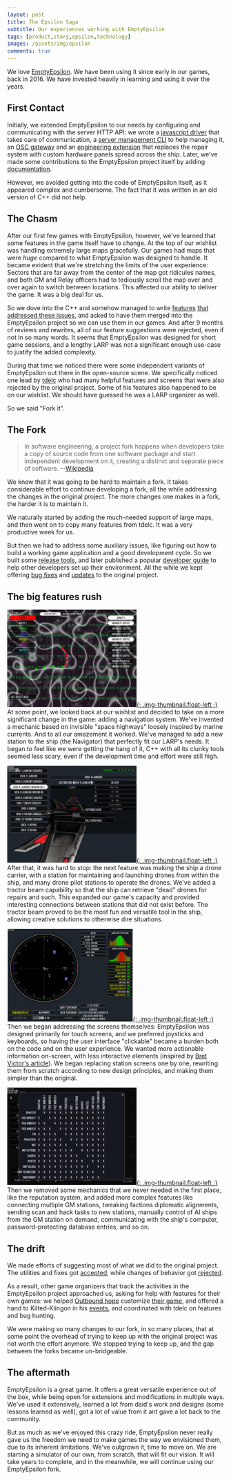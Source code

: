 ```yaml
---
layout: post
title: The Epsilon Saga
subtitle: Our experiences working with EmptyEpsilon
tags: [product,story,epsilon,technology]
images: /assets/img/epsilon
comments: true
---
```

We love [EmptyEpsilon](https://daid.github.io/EmptyEpsilon/). We have been using it since early in our games, back in 2016. We have invested heavily in learning and using it over the years.

## First Contact
Initially, we extended EmptyEpsilon to our needs by configuring and communicating with the server HTTP API: we wrote a [javascript driver](https://github.com/CommaSword/empty-epsilon-js) that takes care of communication, a [server management CLI](https://github.com/CommaSword/eetools) to help managing it, an [OSC gateway](https://github.com/CommaSword/open-epsilon) and an [engineering extension](https://github.com/CommaSword/Daedalus) that replaces the repair system with custom hardware panels spread across the ship. Later, we've made some contributions to the EmptyEpsilon project itself by adding [documentation](https://github.com/daid/EmptyEpsilon/wiki/Automatic-(re)-connection-of-stations).

However, we avoided getting into the code of EmptyEpsilon itself, as it appeared complex and cumbersome. The fact that it was written in an old version of C++ did not help.

## The Chasm
After our first few games with EmptyEpsilon, however, we've learned that some features in the game itself have to change. At the top of our wishlist was handling extremely large maps gracefully. Our games had maps that were *huge* compared to what EmptyEpsilon was designed to handle. It became evident that we're stretching the limits of the user experience: Sectors that are far away from the center of the map got ridicules names, and both GM and Relay officers had to tediously scroll the map over and over again to switch between locations. This affected our ability to deliver the game. It was a big deal for us.

So we dove into the C++ and somehow managed to write [features](https://github.com/daid/EmptyEpsilon/pull/511) [that](https://github.com/daid/EmptyEpsilon/pull/512) [addressed these issues](https://github.com/daid/EmptyEpsilon/pull/518), and asked to have them merged into the EmptyEpsilon project so we can use them in our games. And after 9 months of reviews and rewrites, all of our feature suggestions were rejected, even if not in so many words. It seems that EmptyEpsilon was designed for short game sessions, and a lengthy LARP was not a significant enough use-case to justify the added complexity.

During that time we noticed there were some independent variants of EmptyEpsilon out there in the open-source scene. We specifically noticed one lead by [tdelc](https://github.com/tdelc/EmptyEpsilon) who had many helpful features and screens that were also rejected by the original project. Some of his features also happened to be on our wishlist. We should have guessed he was a LARP organizer as well.

So we said "Fork it".

## The Fork
> In software engineering, a project fork happens when developers take a copy of source code from one software package and start independent development on it, creating a distinct and separate piece of software. 
--[Wikipedia](https://en.wikipedia.org/wiki/Fork_(software_development))

We knew that it was going to be hard to maintain a fork. It takes considerable effort to continue developing a fork, all the while addressing the changes in the original project. The more changes one makes in a fork, the harder it is to maintain it.

We naturally started by adding the much-needed support of large maps, and then went on to copy many features from tdelc. It was a very productive week for us.

But then we had to address some auxiliary issues, like figuring out how to build a working game application and a good development cycle.
So we built some [release tools](https://github.com/amir-arad/EmptyEpsilon-build-scripts), and later published a popular [developer guide](https://gist.github.com/amir-arad/169993b47e97034277e0e5dfe18b1397) to help other developers set up their environment. All the while we kept offering [bug fixes](https://github.com/daid/EmptyEpsilon/pull/557) and [updates](https://github.com/daid/EmptyEpsilon/pull/591) to the original project.

## The big features rush
[![navigation](/assets/img/epsilon/epsilon_screen_navigation_small.png){: .img-thumbnail.float-left :}](/assets/img/epsilon/epsilon_screen_navigation.png)
At some point, we looked back at our wishlist and decided to take on a more significant change in the game: adding a navigation system. We've invented a mechanic based on invisible "space highways" loosely inspired by marine currents. And to all our amazement it worked. We've managed to add a new station to the ship (the Navigator) that perfectly fit our LARP's needs. It began to feel like we were getting the hang of it, C++ with all its clunky tools seemed less scary, even if the development time and effort were still high.

[![docks](/assets/img/epsilon/epsilon_screen_docks_small.png){: .img-thumbnail.float-left :}](/assets/img/epsilon/epsilon_screen_docks.png)
After that, it was hard to stop: the next feature was making the ship a drone carrier, with a station for maintaining and launching drones from within the ship, and many drone pilot stations to operate the drones. We've added a tractor beam capability so that the ship can retrieve "dead" drones for repairs and such. This expanded our game's capacity and provided interesting connections between stations that did not exist before. The tractor beam proved to be the most fun and versatile tool in the ship, allowing creative solutions to otherwise dire situations. 

[![science](/assets/img/epsilon/epsilon_screen_science_small.png){: .img-thumbnail.float-left :}](/assets/img/epsilon/epsilon_screen_science.png)
Then we began addressing the screens themselves: EmptyEpsilon was designed primarily for touch screens, and we preferred joysticks and keyboards, so having the user interface "clickable" became a burden both on the code and on the user experience. We wanted more actionable information on-screen, with less interactive elements (inspired by [Bret Victor's article](http://worrydream.com/MagicInk/)). We began replacing station screens one by one, rewriting them from scratch according to new design principles, and making them simpler than the original.

[![factions](/assets/img/epsilon/epsilon_screen_factions_small.png){: .img-thumbnail.float-left :}](/assets/img/epsilon/epsilon_screen_factions.png)
Then we removed some mechanics that we never needed in the first place, like the reputation system, and added more complex features like connecting multiple GM stations, tweaking factions diplomatic alignments, sending scan and hack tasks to new stations, manually control of AI ships from the GM station on demand, communicating with the ship's computer, password-protecting database entries, and so on. 

## The drift
We made efforts of suggesting most of what we did to the original project. The utilities and fixes got [accepted](https://github.com/daid/EmptyEpsilon/pull/656), while changes of behavior got [rejected](https://github.com/daid/EmptyEpsilon/pull/653). 

As a result, other game organizers that track the activities in the EmptyEpsilon project approached us, asking for help with features for their own games: we helped [Outbound hope](https://outboundhope.com/) customize [their game](https://github.com/Outbound-Hope/EmptyEpsilon), and offered a hand to Kilted-Klingon in his [events](http://bridgesim.net/index.php?p=/discussion/comment/4478/), and coordinated with tdelc on features and bug hunting.

We were making so many changes to our fork, in so many places, that at some point the overhead of trying to keep up with the original project was not worth the effort anymore. We stopped trying to keep up, and the gap between the forks became un-bridgeable.

## The aftermath
EmptyEpsilon is a great game. It offers a great versatile experience out of the box, while being open for extensions and modifications in multiple ways. We've used it extensively, learned a lot from daid's work and designs (some lessons learned as well), got a lot of value from it ant gave a lot back to the community. 

But as much as we've enjoyed this crazy ride, EmptyEpsilon never really gave us the freedom we need to make games the way we envisioned them, due to its inherent limitations. We've outgrown it, time to move on. We are starting a simulator of our own, from scratch, that will fit our vision. It will take years to complete, and in the meanwhile, we will continue using our EmptyEpsilon fork.

